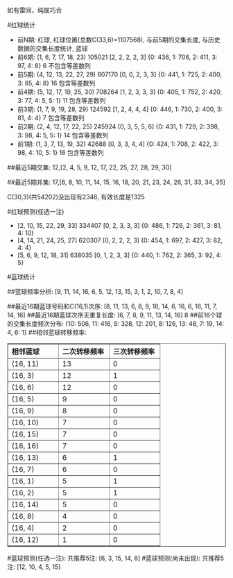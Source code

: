 <!-- 
.. title: 双色球2014072期(2014-06-26)数据分析报告
.. slug: slott-2014072-2014-06-26-report
.. date: 2014-06-27 08:00:00 UTC+08:00
.. tags: Lottery
.. link: 
.. description: 
.. type: text
-->

如有雷同，纯属巧合

<!-- TEASER_END-->

#红球统计

- 前N期: 红球, 红球位置(总数C(33,6)=1107568), 与前5期的交集长度, 与历史数据的交集长度统计, 蓝球
- 前6期: (1, 6, 7, 17, 18, 23) 105021 [2, 2, 2, 2, 3] {0: 436, 1: 706, 2: 411, 3: 97, 4: 8} 6 不包含等差数列
- 前5期: (4, 12, 13, 22, 27, 29) 607170 [0, 0, 2, 3, 3] {0: 441, 1: 725, 2: 400, 3: 85, 4: 8} 16 包含等差数列
- 前4期: (5, 12, 17, 19, 25, 30) 708264 [1, 2, 3, 3, 3] {0: 405, 1: 752, 2: 420, 3: 77, 4: 5, 5: 1} 11 包含等差数列
- 前3期: (1, 7, 9, 19, 28, 29) 124592 [1, 2, 4, 4, 4] {0: 446, 1: 730, 2: 400, 3: 81, 4: 4} 7 包含等差数列
- 前2期: (2, 4, 12, 17, 22, 25) 245924 [0, 3, 5, 5, 6] {0: 431, 1: 729, 2: 398, 3: 98, 4: 5, 5: 1} 14 包含等差数列
- 前1期: (1, 3, 7, 13, 19, 32) 42688 [0, 3, 3, 4, 4] {0: 424, 1: 708, 2: 422, 3: 98, 4: 10, 5: 1} 16 包含等差数列

##最近5期交集:
12,[2, 4, 5, 9, 12, 17, 22, 25, 27, 28, 29, 30]

##最近5期并集:
17,[6, 8, 10, 11, 14, 15, 16, 18, 20, 21, 23, 24, 26, 31, 33, 34, 35]

C(30,3)(共54202)没出现有2346, 
有效长度是1325

#红球预测(任选一注)

- [2, 10, 15, 22, 29, 33] 334407 [0, 2, 3, 3, 3] {0: 486, 1: 726, 2: 361, 3: 81, 4: 10}
- [4, 14, 21, 24, 25, 27] 620307 [0, 2, 2, 2, 3] {0: 454, 1: 697, 2: 427, 3: 82, 4: 4}
- [5, 6, 9, 12, 18, 31] 638035 [0, 1, 2, 3, 3] {0: 440, 1: 762, 2: 365, 3: 92, 4: 5}

#蓝球统计

##蓝球频率分析:
[9, 11, 14, 16, 6, 5, 12, 13, 15, 3, 1, 2, 10, 7, 8, 4]

##最近16期蓝球号码和C(16,1)次序:
[8, 11, 13, 6, 8, 9, 16, 14, 6, 16, 6, 16, 11, 7, 14, 16]
##最近16期蓝球次序无重复长度:
[6, 7, 8, 9, 11, 13, 14, 16] 8
##前16个球的交集长度频次分布:
{10: 506, 11: 416, 9: 328, 12: 201, 8: 126, 13: 48, 7: 19, 14: 4, 6: 1}
##相邻蓝球转移频率:
<table border="1" class="table table-striped dataframe">
  <thead>
    <tr style="text-align: left;">
      <th style="min-width: 100px;">相邻蓝球</th>
      <th style="min-width: 100px;">二次转移频率</th>
      <th style="min-width: 100px;">三次转移频率</th>
    </tr>
  </thead>
  <tbody>
    <tr>
      <td> (16, 11)</td>
      <td> 13</td>
      <td> 0</td>
    </tr>
    <tr>
      <td>  (16, 3)</td>
      <td> 12</td>
      <td> 1</td>
    </tr>
    <tr>
      <td>  (16, 6)</td>
      <td> 12</td>
      <td> 0</td>
    </tr>
    <tr>
      <td>  (16, 5)</td>
      <td>  9</td>
      <td> 0</td>
    </tr>
    <tr>
      <td>  (16, 9)</td>
      <td>  8</td>
      <td> 0</td>
    </tr>
    <tr>
      <td> (16, 10)</td>
      <td>  7</td>
      <td> 0</td>
    </tr>
    <tr>
      <td> (16, 15)</td>
      <td>  7</td>
      <td> 0</td>
    </tr>
    <tr>
      <td> (16, 16)</td>
      <td>  7</td>
      <td> 0</td>
    </tr>
    <tr>
      <td> (16, 13)</td>
      <td>  6</td>
      <td> 1</td>
    </tr>
    <tr>
      <td>  (16, 7)</td>
      <td>  6</td>
      <td> 0</td>
    </tr>
    <tr>
      <td>  (16, 1)</td>
      <td>  5</td>
      <td> 1</td>
    </tr>
    <tr>
      <td>  (16, 2)</td>
      <td>  5</td>
      <td> 1</td>
    </tr>
    <tr>
      <td> (16, 14)</td>
      <td>  5</td>
      <td> 0</td>
    </tr>
    <tr>
      <td>  (16, 8)</td>
      <td>  4</td>
      <td> 0</td>
    </tr>
    <tr>
      <td>  (16, 4)</td>
      <td>  2</td>
      <td> 0</td>
    </tr>
    <tr>
      <td> (16, 12)</td>
      <td>  1</td>
      <td> 0</td>
    </tr>
  </tbody>
</table>
#蓝球预测(任选一注):
共推荐5注: [6, 3, 15, 14, 8]
#蓝球预测(尚未出现):
共推荐5注: [12, 10, 4, 5, 15]

